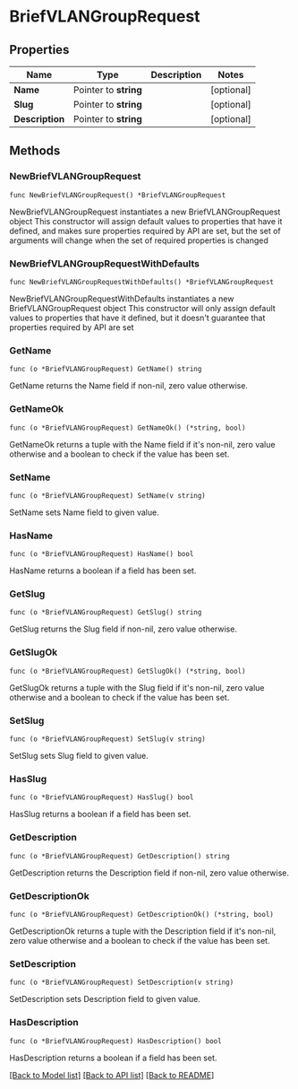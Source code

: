 # BriefVLANGroupRequest

## Properties

Name | Type | Description | Notes
------------ | ------------- | ------------- | -------------
**Name** | Pointer to **string** |  | [optional] 
**Slug** | Pointer to **string** |  | [optional] 
**Description** | Pointer to **string** |  | [optional] 

## Methods

### NewBriefVLANGroupRequest

`func NewBriefVLANGroupRequest() *BriefVLANGroupRequest`

NewBriefVLANGroupRequest instantiates a new BriefVLANGroupRequest object
This constructor will assign default values to properties that have it defined,
and makes sure properties required by API are set, but the set of arguments
will change when the set of required properties is changed

### NewBriefVLANGroupRequestWithDefaults

`func NewBriefVLANGroupRequestWithDefaults() *BriefVLANGroupRequest`

NewBriefVLANGroupRequestWithDefaults instantiates a new BriefVLANGroupRequest object
This constructor will only assign default values to properties that have it defined,
but it doesn't guarantee that properties required by API are set

### GetName

`func (o *BriefVLANGroupRequest) GetName() string`

GetName returns the Name field if non-nil, zero value otherwise.

### GetNameOk

`func (o *BriefVLANGroupRequest) GetNameOk() (*string, bool)`

GetNameOk returns a tuple with the Name field if it's non-nil, zero value otherwise
and a boolean to check if the value has been set.

### SetName

`func (o *BriefVLANGroupRequest) SetName(v string)`

SetName sets Name field to given value.

### HasName

`func (o *BriefVLANGroupRequest) HasName() bool`

HasName returns a boolean if a field has been set.

### GetSlug

`func (o *BriefVLANGroupRequest) GetSlug() string`

GetSlug returns the Slug field if non-nil, zero value otherwise.

### GetSlugOk

`func (o *BriefVLANGroupRequest) GetSlugOk() (*string, bool)`

GetSlugOk returns a tuple with the Slug field if it's non-nil, zero value otherwise
and a boolean to check if the value has been set.

### SetSlug

`func (o *BriefVLANGroupRequest) SetSlug(v string)`

SetSlug sets Slug field to given value.

### HasSlug

`func (o *BriefVLANGroupRequest) HasSlug() bool`

HasSlug returns a boolean if a field has been set.

### GetDescription

`func (o *BriefVLANGroupRequest) GetDescription() string`

GetDescription returns the Description field if non-nil, zero value otherwise.

### GetDescriptionOk

`func (o *BriefVLANGroupRequest) GetDescriptionOk() (*string, bool)`

GetDescriptionOk returns a tuple with the Description field if it's non-nil, zero value otherwise
and a boolean to check if the value has been set.

### SetDescription

`func (o *BriefVLANGroupRequest) SetDescription(v string)`

SetDescription sets Description field to given value.

### HasDescription

`func (o *BriefVLANGroupRequest) HasDescription() bool`

HasDescription returns a boolean if a field has been set.


[[Back to Model list]](../README.md#documentation-for-models) [[Back to API list]](../README.md#documentation-for-api-endpoints) [[Back to README]](../README.md)


